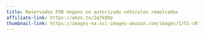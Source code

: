```yaml
---
title: Reservados FOR Vegans no autorizado vehículos remolcados
affiliate-link: https://amzn.to/2q7k8Dp
thumbnail-link: https://images-na.ssl-images-amazon.com/images/I/51-cRtoTyZL.jpg
---
```

